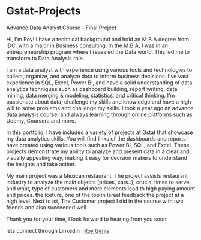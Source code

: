 # Gstat-Projects
Advance Data Analyst Course - Final Project 

Hi, I'm Roy! I have a technical background and hold an M.B.A degree from IDC, with a major in Business consulting. In the M.B.A, I was in an entrepreneurship program where I revealed the Data world. This led me to transform to Data Analysis role.

I am a data analyst with experience using various tools and technologies to collect, organize, and analyze data to inform business decisions. I've vast experience in SQL, Excel, Power BI, and have a solid understanding of data analytics techniques such as dashboard building, report writing, data mining, data merging & modeling, statistics, and critical thinking. I'm passionate about data, challenge my skills and knowledge and have a high will to solve problems and challenge my skills. I took a year ago an advance data analysis course, and always learning through online platforms such as Udemy, Coursera and more.

In this portfolio, I have included a variety of projects at Gstat that showcase my data analytics skills. You will find links of the dashboards and reports I have created using various tools such as Power BI, SQL, and Excel. These projects demonstrate my ability to analyze and present data in a clear and visually appealing way, making it easy for decision makers to understand the insights and take action.

My main project was a Mexican restaurant. The project assists restaurant industry to analyze the main objects (prices, cars..), crucial times to serve and what, type of customers and more elements lead to high paying amount and prices. the lceture, one of the top in Israel feedback the project at a high level. Next to ist, The Customer project I did in the course with two friends and also succeeded well.

Thank you for your time, I look forward to hearing from you soon.

lets connect through Linkedin : [Roy Genis](url)

